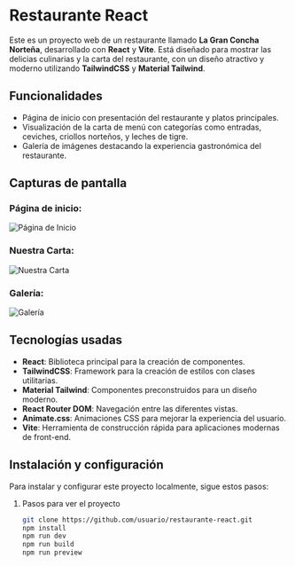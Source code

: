 # Restaurante React

Este es un proyecto web de un restaurante llamado **La Gran Concha Norteña**, desarrollado con **React** y **Vite**. Está diseñado para mostrar las delicias culinarias y la carta del restaurante, con un diseño atractivo y moderno utilizando **TailwindCSS** y **Material Tailwind**.

## Funcionalidades

- Página de inicio con presentación del restaurante y platos principales.
- Visualización de la carta de menú con categorías como entradas, ceviches, criollos norteños, y leches de tigre.
- Galería de imágenes destacando la experiencia gastronómica del restaurante.

## Capturas de pantalla

### Página de inicio:
![Página de Inicio](src/assets/img/capturas/Inicio.png)

### Nuestra Carta:
![Nuestra Carta](src/assets/img/capturas/Menu.png)

### Galería:
![Galería](src/assets/img/capturas/Galeria.png)

## Tecnologías usadas

- **React**: Biblioteca principal para la creación de componentes.
- **TailwindCSS**: Framework para la creación de estilos con clases utilitarias.
- **Material Tailwind**: Componentes preconstruidos para un diseño moderno.
- **React Router DOM**: Navegación entre las diferentes vistas.
- **Animate.css**: Animaciones CSS para mejorar la experiencia del usuario.
- **Vite**: Herramienta de construcción rápida para aplicaciones modernas de front-end.

## Instalación y configuración

Para instalar y configurar este proyecto localmente, sigue estos pasos:

1. Pasos para ver el proyecto
   ```bash
   git clone https://github.com/usuario/restaurante-react.git
   npm install
   npm run dev
   npm run build
   npm run preview